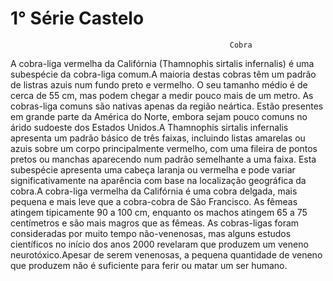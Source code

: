 # 1° Série Castelo
                                                     Cobra 


A cobra-liga vermelha da Califórnia (Thamnophis sirtalis infernalis) é uma subespécie da cobra-liga comum.A maioria destas cobras têm um padrão de listras azuis num fundo preto e vermelho. O seu tamanho médio é de cerca de 55 cm, mas podem chegar a medir pouco mais de um metro.
As cobras-liga comuns são nativas apenas da região neártica. Estão presentes em grande parte da América do Norte, embora sejam pouco comuns no árido sudoeste dos Estados Unidos.A Thamnophis sirtalis infernalis apresenta um padrão básico de três faixas, incluindo listas amarelas ou azuis sobre um corpo principalmente vermelho, com uma fileira de pontos pretos ou manchas aparecendo num padrão semelhante a uma faixa.
Esta subespécie apresenta uma cabeça laranja ou vermelha e pode variar significativamente na aparência com base na localização geográfica da cobra.A cobra-liga vermelha da Califórnia é uma cobra delgada, mais pequena e mais leve que a cobra-cobra de São Francisco. As fêmeas atingem tipicamente 90 a 100 cm, enquanto os machos atingem 65 a 75 centímetros e são mais magros que as fêmeas.
As cobras-ligas foram consideradas por muito tempo não-venenosas, mas alguns estudos científicos no início dos anos 2000 revelaram que produzem um veneno neurotóxico.Apesar de serem venenosas, a pequena quantidade de veneno que produzem não é suficiente para ferir ou matar um ser humano.
